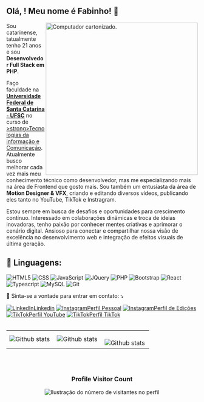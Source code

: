 ## Olá, <developers/>! Meu nome é <strong>Fabinho</strong>! 👋

<img src="https://raw.githubusercontent.com/MicaelliMedeiros/micaellimedeiros/master/image/computer-illustration.png" alt="Computador cartonizado." min-width="400px" max-width="400px" width="400px" align="right">

<p align="left"> 
  Sou catarinense, tatualmente tenho 21 anos e sou <strong>Desenvolvedor Full Stack em PHP</strong>.

Faço faculdade na <a href="https://ufsc.br/"><strong>Universidade Federal de Santa Catarina - UFSC</strong></a> no curso de <a href="https://tic.ufsc.br/">>strong>Tecnologias da informação e Comunicação<strong></strong></a>. Atualmente busco melhorar cada vez mais meu conhecimento técnico como desenvolvedor, mas me especializando mais na área de Frontend que gosto mais. Sou também um entusiasta da área de <strong>Motion Designer & VFX</strong>, criando e editando diversos vídeos, publicando eles tanto no YouTube, TikTok e Instragram.

Estou sempre em busca de desafios e oportunidades para crescimento contínuo. Interessado em colaborações dinâmicas e troca de ideias inovadoras, tenho paixão por conhecer mentes criativas e aprimorar o cenário digital. Ansioso para conectar e compartilhar nossa visão de excelência no desenvolvimento web e integração de efeitos visuais de última geração.

<h2 align="left">
 🦄 Linguagens:
</h2>

![HTML5](https://img.shields.io/badge/HTML5-E34F26?style=for-the-badge&logo=html5&logoColor=white)
![CSS](https://img.shields.io/badge/CSS3-1572B6?style=for-the-badge&logo=css3&logoColor=white)
![JavaScript](https://img.shields.io/badge/JavaScript-F7DF1E?style=for-the-badge&logo=javascript&logoColor=black)
![JQuery](https://img.shields.io/badge/jQuery-0769AD?style=for-the-badge&logo=jquery&logoColor=white)
![PHP](https://img.shields.io/badge/Php-787CB4?style=for-the-badge&logo=php&logoColor=white)
![Bootstrap](https://img.shields.io/badge/Bootstrap-563D7C?style=for-the-badge&logo=bootstrap&logoColor=white)
![React](https://img.shields.io/badge/React-20232A?style=for-the-badge&logo=react&logoColor=61DAFB)
![Typescript](https://img.shields.io/badge/TypeScript-007ACC?style=for-the-badge&logo=typescript&logoColor=white)
![MySQL](https://img.shields.io/badge/MySQL-00000F?style=for-the-badge&logo=mysql&logoColor=white)
![Git](https://img.shields.io/badge/Git-E34F26?style=for-the-badge&logo=git&logoColor=white)

<p align="left">
  💌 Sinta-se a vontade para entrar em contato: ⤵️
</p>

<a href="www.linkedin.com/in/fabinhofreitas" title="LinkedIn" target="_blank">
<img src="https://img.shields.io/badge/LinkedIn-0077B5?style=for-the-badge&logo=linkedin&logoColor=white" alt="LinkedIn"/>Linkedin</a>

<a href="https://www.instagram.com/ffabiiin/" title="Instagram" target="_blank">
<img src="https://img.shields.io/badge/Instagram-E4405F?style=for-the-badge&logo=instagram&logoColor=white" alt="Instagram"/>Perfil Pessoal</a>

<a href="https://www.instagram.com/fabinhodesigns/" title="Instagram" target="_blank">
<img src="https://img.shields.io/badge/Instagram-E4405F?style=for-the-badge&logo=instagram&logoColor=white" alt="Instagram"/>Perfil de Edições</a>

<a href="https://www.youtube.com/@fabinhodesigns" title="YouTube" target="_blank">
<img src="https://img.shields.io/badge/YouTube-FF0909?style=for-the-badge&logo=youtube&logoColor=white" alt="TikTok"/>Perfil YouTube</a>

<a href="https://www.tiktok.com/@fabinhodesigns" title="TikTok" target="_blank">
<img src="https://img.shields.io/badge/Tiktok-000000?style=for-the-badge&logo=tiktok&logoColor=white" alt="TikTok"/>Perfil TikTok</a>
<br>
<br>
<table>
  <tr>
    <td>
      <img
        align="left"
        src="https://github-readme-stats.vercel.app/api?username=fabinhodesigns&theme=dark&hide_border=false&include_all_commits=true&count_private=true"
        alt="Github stats"
      />
    </td>
    <td>
      <img
        align="left"
        src="https://github-readme-stats.vercel.app/api/top-langs/?username=fabinhodesigns&theme=dark&hide_border=false&include_all_commits=true&count_private=true&layout=compact"
        alt="Github stats"
      />
    </td>
    <td>
      <br />
      <img
        align="left"
        src="https://github-readme-streak-stats.herokuapp.com/?user=fabinhodesigns&theme=dark&hide_border=false"
        alt="Github stats"
      />
    </td>
  </tr>
</table>

<br>

<p align="center">
  <a
    href="https://github.com/ryo-ma/github-profile-trophy"
    title="repositório de troféus"
  >
    <img
      width="800
      src="https://github-profile-trophy.vercel.app/?username=fabinhodesigns&column=8&theme=darkhub&no-frame=true&no-bg=true"
    />
  </a>
</p>

<div align="center">
  <h3><b>Profile Visitor Count</b></h3>
</div>

<p align="center">
  <img
    src="https://profile-counter.glitch.me/fabinhodesigns/count.svg"
    alt="Ilustração do número de visitantes no perfil"
  />
</p>
